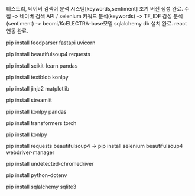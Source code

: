 티스토리, 네이버 검색어 분석 시스템[keywords,sentiment] 초기 버전 생성 완료.
수집 -> 네이버 검색 API / selenium
키워드 분석(keywords) -> TF_IDF
감성 분석(sentiment) -> beomi/KcELECTRA-base모델
sqlalchemy db 설치 완료.
react 연동 완료.


pip install feedparser fastapi uvicorn

pip install beautifulsoup4 requests

pip install scikit-learn pandas

pip install textblob konlpy

pip install jinja2 matplotlib

pip install streamlit

pip install konlpy pandas

pip install transformers torch

pip install konlpy

pip install requests beautifulsoup4
->
pip install selenium beautifulsoup4 webdriver-manager

pip install undetected-chromedriver

pip install python-dotenv

pip install sqlalchemy sqlite3
